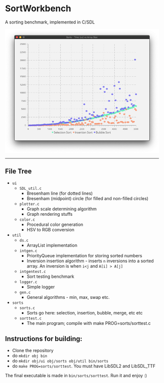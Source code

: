 # SortWorkbench
A sorting benchmark, implemented in C/SDL

![Plotter example](res/ghimg/plotter_example.png)

------------------

## File Tree

- `ui`
	- `SDL_util.c`
		- Bresenham line (for dotted lines)
		- Bresenham (midpoint) circle (for filled and non-filled circles)
	- `plotter.c`
		- Graph scale determining algorithm
		- Graph rendering stuffs
	- `color.c`
		- Procedural color generation 
		- HSV to RGB conversion 
- `util`
	- `ds.c`
		- ArrayList implementation
	- `intgen.c`
		- PriorityQueue implementation for storing sorted numbers
		- Inversion insertion algorithm - inserts `n` inversions into a sorted 
		  array. An inversion is when `i<j` and `A[i] > A[j]`
	- `intgentest.c`
		- Sort testing benchmark
	- `logger.c`
		- Simple logger
	- `gen.c`
		- General algorithms - min, max, swap etc.
- `sorts`
	- `sorts.c`
		- Sorts go here: selection, insertion, bubble, merge, etc etc
	- `sorttest.c`
		- The main program; compile with make PROG=sorts/sorttest.c

## Instructions for building:
- Clone the repository
- do `mkdir obj bin`
- do `mkdir obj/ui obj/sorts obj/util bin/sorts`
- do `make PROG=sorts/sorttest`. You must have LibSDL2 and LibSDL\_TTF 

The final executable is made in `bin/sorts/sorttest`. Run it and enjoy :)
